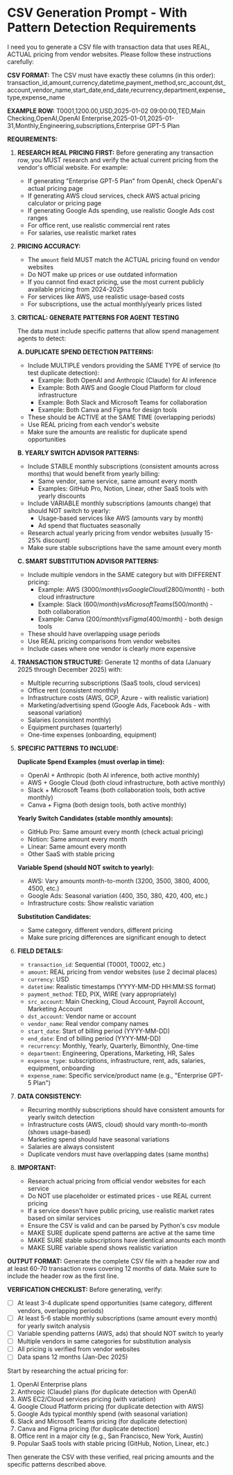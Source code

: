 # CSV Generation Prompt - With Pattern Detection Requirements

I need you to generate a CSV file with transaction data that uses REAL, ACTUAL pricing from vendor websites. Please follow these instructions carefully:

**CSV FORMAT:**
The CSV must have exactly these columns (in this order):
transaction_id,amount,currency,datetime,payment_method,src_account,dst_account,vendor_name,start_date,end_date,recurrency,department,expense_type,expense_name

**EXAMPLE ROW:**
T0001,1200.00,USD,2025-01-02 09:00:00,TED,Main Checking,OpenAI,OpenAI Enterprise,2025-01-01,2025-01-31,Monthly,Engineering,subscriptions,Enterprise GPT-5 Plan

**REQUIREMENTS:**

1. **RESEARCH REAL PRICING FIRST:**
   Before generating any transaction row, you MUST research and verify the actual current pricing from the vendor's official website. For example:
   - If generating "Enterprise GPT-5 Plan" from OpenAI, check OpenAI's actual pricing page
   - If generating AWS cloud services, check AWS actual pricing calculator or pricing page
   - If generating Google Ads spending, use realistic Google Ads cost ranges
   - For office rent, use realistic commercial rent rates
   - For salaries, use realistic market rates

2. **PRICING ACCURACY:**
   - The `amount` field MUST match the ACTUAL pricing found on vendor websites
   - Do NOT make up prices or use outdated information
   - If you cannot find exact pricing, use the most current publicly available pricing from 2024-2025
   - For services like AWS, use realistic usage-based costs
   - For subscriptions, use the actual monthly/yearly prices listed

3. **CRITICAL: GENERATE PATTERNS FOR AGENT TESTING**

   The data must include specific patterns that allow spend management agents to detect:

   **A. DUPLICATE SPEND DETECTION PATTERNS:**
   - Include MULTIPLE vendors providing the SAME TYPE of service (to test duplicate detection):
     * Example: Both OpenAI and Anthropic (Claude) for AI inference
     * Example: Both AWS and Google Cloud Platform for cloud infrastructure
     * Example: Both Slack and Microsoft Teams for collaboration
     * Example: Both Canva and Figma for design tools
   - These should be ACTIVE at the SAME TIME (overlapping periods)
   - Use REAL pricing from each vendor's website
   - Make sure the amounts are realistic for duplicate spend opportunities

   **B. YEARLY SWITCH ADVISOR PATTERNS:**
   - Include STABLE monthly subscriptions (consistent amounts across months) that would benefit from yearly billing:
     * Same vendor, same service, same amount every month
     * Examples: GitHub Pro, Notion, Linear, other SaaS tools with yearly discounts
   - Include VARIABLE monthly subscriptions (amounts change) that should NOT switch to yearly:
     * Usage-based services like AWS (amounts vary by month)
     * Ad spend that fluctuates seasonally
   - Research actual yearly pricing from vendor websites (usually 15-25% discount)
   - Make sure stable subscriptions have the same amount every month

   **C. SMART SUBSTITUTION ADVISOR PATTERNS:**
   - Include multiple vendors in the SAME category but with DIFFERENT pricing:
     * Example: AWS ($3000/month) vs Google Cloud ($2800/month) - both cloud infrastructure
     * Example: Slack ($600/month) vs Microsoft Teams ($500/month) - both collaboration
     * Example: Canva ($200/month) vs Figma ($400/month) - both design tools
   - These should have overlapping usage periods
   - Use REAL pricing comparisons from vendor websites
   - Include cases where one vendor is clearly more expensive

4. **TRANSACTION STRUCTURE:**
   Generate 12 months of data (January 2025 through December 2025) with:
   - Multiple recurring subscriptions (SaaS tools, cloud services)
   - Office rent (consistent monthly)
   - Infrastructure costs (AWS, GCP, Azure - with realistic variation)
   - Marketing/advertising spend (Google Ads, Facebook Ads - with seasonal variation)
   - Salaries (consistent monthly)
   - Equipment purchases (quarterly)
   - One-time expenses (onboarding, equipment)

5. **SPECIFIC PATTERNS TO INCLUDE:**

   **Duplicate Spend Examples (must overlap in time):**
   - OpenAI + Anthropic (both AI inference, both active monthly)
   - AWS + Google Cloud (both cloud infrastructure, both active monthly)
   - Slack + Microsoft Teams (both collaboration tools, both active monthly)
   - Canva + Figma (both design tools, both active monthly)

   **Yearly Switch Candidates (stable monthly amounts):**
   - GitHub Pro: Same amount every month (check actual pricing)
   - Notion: Same amount every month
   - Linear: Same amount every month
   - Other SaaS with stable pricing

   **Variable Spend (should NOT switch to yearly):**
   - AWS: Vary amounts month-to-month (3200, 3500, 3800, 4000, 4500, etc.)
   - Google Ads: Seasonal variation (400, 350, 380, 420, 400, etc.)
   - Infrastructure costs: Show realistic variation

   **Substitution Candidates:**
   - Same category, different vendors, different pricing
   - Make sure pricing differences are significant enough to detect

6. **FIELD DETAILS:**
   - `transaction_id`: Sequential (T0001, T0002, etc.)
   - `amount`: REAL pricing from vendor websites (use 2 decimal places)
   - `currency`: USD
   - `datetime`: Realistic timestamps (YYYY-MM-DD HH:MM:SS format)
   - `payment_method`: TED, PIX, WIRE (vary appropriately)
   - `src_account`: Main Checking, Cloud Account, Payroll Account, Marketing Account
   - `dst_account`: Vendor name or account
   - `vendor_name`: Real vendor company names
   - `start_date`: Start of billing period (YYYY-MM-DD)
   - `end_date`: End of billing period (YYYY-MM-DD)
   - `recurrency`: Monthly, Yearly, Quarterly, Bimonthly, One-time
   - `department`: Engineering, Operations, Marketing, HR, Sales
   - `expense_type`: subscriptions, infrastructure, rent, ads, salaries, equipment, onboarding
   - `expense_name`: Specific service/product name (e.g., "Enterprise GPT-5 Plan")

7. **DATA CONSISTENCY:**
   - Recurring monthly subscriptions should have consistent amounts for yearly switch detection
   - Infrastructure costs (AWS, cloud) should vary month-to-month (shows usage-based)
   - Marketing spend should have seasonal variations
   - Salaries are always consistent
   - Duplicate vendors must have overlapping dates (same months)

8. **IMPORTANT:**
   - Research actual pricing from official vendor websites for each service
   - Do NOT use placeholder or estimated prices - use REAL current pricing
   - If a service doesn't have public pricing, use realistic market rates based on similar services
   - Ensure the CSV is valid and can be parsed by Python's csv module
   - MAKE SURE duplicate spend patterns are active at the same time
   - MAKE SURE stable subscriptions have identical amounts each month
   - MAKE SURE variable spend shows realistic variation

**OUTPUT FORMAT:**
Generate the complete CSV file with a header row and at least 60-70 transaction rows covering 12 months of data. Make sure to include the header row as the first line.

**VERIFICATION CHECKLIST:**
Before generating, verify:
- [ ] At least 3-4 duplicate spend opportunities (same category, different vendors, overlapping periods)
- [ ] At least 5-6 stable monthly subscriptions (same amount every month) for yearly switch analysis
- [ ] Variable spending patterns (AWS, ads) that should NOT switch to yearly
- [ ] Multiple vendors in same categories for substitution analysis
- [ ] All pricing is verified from vendor websites
- [ ] Data spans 12 months (Jan-Dec 2025)

Start by researching the actual pricing for:
1. OpenAI Enterprise plans
2. Anthropic (Claude) plans (for duplicate detection with OpenAI)
3. AWS EC2/Cloud services pricing (with variation)
4. Google Cloud Platform pricing (for duplicate detection with AWS)
5. Google Ads typical monthly spend (with seasonal variation)
6. Slack and Microsoft Teams pricing (for duplicate detection)
7. Canva and Figma pricing (for duplicate detection)
8. Office rent in a major city (e.g., San Francisco, New York, Austin)
9. Popular SaaS tools with stable pricing (GitHub, Notion, Linear, etc.)

Then generate the CSV with these verified, real pricing amounts and the specific patterns described above.

